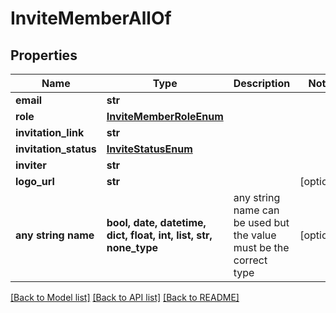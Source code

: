# InviteMemberAllOf


## Properties
Name | Type | Description | Notes
------------ | ------------- | ------------- | -------------
**email** | **str** |  | 
**role** | [**InviteMemberRoleEnum**](InviteMemberRoleEnum.md) |  | 
**invitation_link** | **str** |  | 
**invitation_status** | [**InviteStatusEnum**](InviteStatusEnum.md) |  | 
**inviter** | **str** |  | 
**logo_url** | **str** |  | [optional] 
**any string name** | **bool, date, datetime, dict, float, int, list, str, none_type** | any string name can be used but the value must be the correct type | [optional]

[[Back to Model list]](../README.md#documentation-for-models) [[Back to API list]](../README.md#documentation-for-api-endpoints) [[Back to README]](../README.md)


